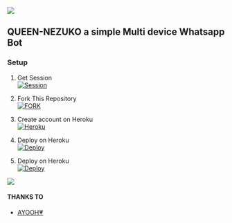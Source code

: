 
<a><img src='https://i.imgur.com/LyHic3i.gif'/></a>


## QUEEN-NEZUKO a simple Multi device Whatsapp Bot   
### Setup 
1. Get Session
   <br>
<a href='https://replit.com/@godzenitsu12/Nezuko-repl-1' target="_blank"><img alt='Session' src='https://img.shields.io/badge/Session-V3100000?style=for-the-badge&logo=replit&logoColor=white&labelColor=black&color=black'/></a>

2. Fork This Repository
   <br>
<a href='https://github.com/godzenitsu/Nezuko/fork' target="_blank"><img alt='FORK' src='https://img.shields.io/badge/fork-100000?style=for-the-badge&logo=github&logoColor=white&labelColor=black&color=black'/></a>

3. Create account on Heroku
   <br>
<a href='https://signup.heroku.com/' target="_blank"><img alt='Heroku' src='https://img.shields.io/badge/-Create-black?style=for-the-badge&logo=heroku&logoColor=white'/></a>

4. Deploy on Heroku
   <br>
<a href='https://dashboard.heroku.com/new-app?template=https://github.com/godzenitsu/Nezuko' target="_blank"><img alt='Deploy' src='https://img.shields.io/badge/-Deploy-black?style=for-the-badge&logo=heroku&logoColor=white'/></a>

5. Deploy on Heroku
   <br>
<a href='https://app.koyeb.com/services/deploy/?type=git&repository=github.com%2Fgodzenitsu%2f Nezuko&branch=main&name=Nezuko-md&builder=dockerfile&env%5BAUTO_BLOCK=false%5D=&env%5BSESSION_ID%5D=your%20sessionid%20here&env%5BMODE%5D=public&env=%5BAUTO_READ%5D%3Dfalse&env%5BAUTO_STATUS_SEEN%5D=true' target="_blank"><img alt='Deploy' src='https://img.shields.io/badge/-Deploy-black?style=for-the-badge&logo=koyeb&logoColor=white'/></a>


<a><img src='https://i.imgur.com/LyHic3i.gif'/></a>

#### THANKS TO
- [ AYOOH💗](https://github.com/ayooh-me) <br>
